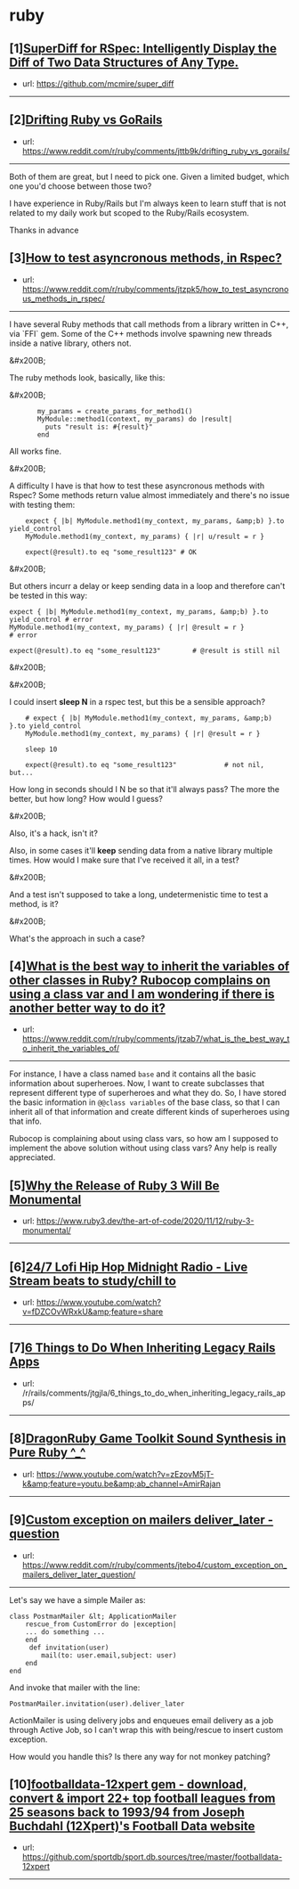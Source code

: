 # ruby
## [1][SuperDiff for RSpec: Intelligently Display the Diff of Two Data Structures of Any Type.](https://www.reddit.com/r/ruby/comments/jtsz6u/superdiff_for_rspec_intelligently_display_the/)
- url: https://github.com/mcmire/super_diff
---

## [2][Drifting Ruby vs GoRails](https://www.reddit.com/r/ruby/comments/jttb9k/drifting_ruby_vs_gorails/)
- url: https://www.reddit.com/r/ruby/comments/jttb9k/drifting_ruby_vs_gorails/
---
Both of them are great, but I need to pick one. Given a limited budget, which one you'd choose between those two? 

I have experience in Ruby/Rails but I'm always keen to learn stuff that is not related to my daily work but scoped to the Ruby/Rails ecosystem.

Thanks in advance
## [3][How to test asyncronous methods, in Rspec?](https://www.reddit.com/r/ruby/comments/jtzpk5/how_to_test_asyncronous_methods_in_rspec/)
- url: https://www.reddit.com/r/ruby/comments/jtzpk5/how_to_test_asyncronous_methods_in_rspec/
---
I have several Ruby methods that call methods from a library written in C++, via \`FFI\` gem. Some of the C++ methods involve spawning new threads inside a native library, others not.

&amp;#x200B;

The ruby methods look, basically, like this:

&amp;#x200B;

           my_params = create_params_for_method1()
           MyModule::method1(context, my_params) do |result|
             puts "result is: #{result}"
           end
    

All works fine. 

&amp;#x200B;

A difficulty I have is that how to test these asyncronous methods with Rspec? Some methods return value almost immediately and there's no issue with testing them:

        expect { |b| MyModule.method1(my_context, my_params, &amp;b) }.to yield_control
        MyModule.method1(my_context, my_params) { |r| u/result = r }
    
        expect(@result).to eq "some_result123" # OK
    

&amp;#x200B;

But others incurr a delay or keep sending data in a loop and therefore can't be tested in this way:

    expect { |b| MyModule.method1(my_context, my_params, &amp;b) }.to yield_control # error
    MyModule.method1(my_context, my_params) { |r| @result = r }                 # error
    
    expect(@result).to eq "some_result123"        # @result is still nil
    
    

&amp;#x200B;

&amp;#x200B;

I could insert **sleep N** in a rspec test, but this be a sensible approach? 

        # expect { |b| MyModule.method1(my_context, my_params, &amp;b) }.to yield_control
        MyModule.method1(my_context, my_params) { |r| @result = r }                
    
        sleep 10
    
        expect(@result).to eq "some_result123"            # not nil, but...
    

How long in seconds should I N be so that it'll always pass? The more the better, but how long? How would I guess?

&amp;#x200B;

Also, it's a hack, isn't it?

Also, in some cases it'll **keep** sending data from a native library multiple times. How would I make sure that I've received it all, in a test?

&amp;#x200B;

And  a test isn't supposed to take a long, undetermenistic time to test a method, is it?

&amp;#x200B;

What's the approach in such a case?
## [4][What is the best way to inherit the variables of other classes in Ruby? Rubocop complains on using a class var and I am wondering if there is another better way to do it?](https://www.reddit.com/r/ruby/comments/jtzab7/what_is_the_best_way_to_inherit_the_variables_of/)
- url: https://www.reddit.com/r/ruby/comments/jtzab7/what_is_the_best_way_to_inherit_the_variables_of/
---
For instance, I have a class named `base` and it contains all the basic information about superheroes. Now, I want to create subclasses that represent different type of superheroes and what they do. So, I have stored the basic information in `@@class variables` of the base class, so that I can inherit all of that information and create different kinds of superheroes using that info. 

  
Rubocop is complaining about using class vars, so how am I supposed to implement the above solution without using class vars? Any help is really appreciated.
## [5][Why the Release of Ruby 3 Will Be Monumental](https://www.reddit.com/r/ruby/comments/jtfzdp/why_the_release_of_ruby_3_will_be_monumental/)
- url: https://www.ruby3.dev/the-art-of-code/2020/11/12/ruby-3-monumental/
---

## [6][24/7 Lofi Hip Hop Midnight Radio - Live Stream beats to study/chill to](https://www.reddit.com/r/ruby/comments/jtxzxf/247_lofi_hip_hop_midnight_radio_live_stream_beats/)
- url: https://www.youtube.com/watch?v=fDZCOvWRxkU&amp;feature=share
---

## [7][6 Things to Do When Inheriting Legacy Rails Apps](https://www.reddit.com/r/ruby/comments/jthvt3/6_things_to_do_when_inheriting_legacy_rails_apps/)
- url: /r/rails/comments/jtgjla/6_things_to_do_when_inheriting_legacy_rails_apps/
---

## [8][DragonRuby Game Toolkit Sound Synthesis in Pure Ruby ^_^](https://www.reddit.com/r/ruby/comments/jtbtkb/dragonruby_game_toolkit_sound_synthesis_in_pure/)
- url: https://www.youtube.com/watch?v=zEzovM5jT-k&amp;feature=youtu.be&amp;ab_channel=AmirRajan
---

## [9][Custom exception on mailers deliver_later - question](https://www.reddit.com/r/ruby/comments/jtebo4/custom_exception_on_mailers_deliver_later_question/)
- url: https://www.reddit.com/r/ruby/comments/jtebo4/custom_exception_on_mailers_deliver_later_question/
---
Let's say we have a simple Mailer as:

    class PostmanMailer &lt; ApplicationMailer   
        rescue_from CustomError do |exception|
        ... do something ...
        end
         def invitation(user)
            mail(to: user.email,subject: user)
        end 
    end

And invoke that mailer with the line:

    PostmanMailer.invitation(user).deliver_later

ActionMailer is using delivery jobs and enqueues email delivery as a job through Active Job, so I can't wrap this with being/rescue to insert custom exception.

How would you handle this? Is there any way for not monkey patching?
## [10][footballdata-12xpert gem - download, convert &amp; import 22+ top football leagues from 25 seasons back to 1993/94 from Joseph Buchdahl (12Xpert)'s Football Data website](https://www.reddit.com/r/ruby/comments/jtee59/footballdata12xpert_gem_download_convert_import/)
- url: https://github.com/sportdb/sport.db.sources/tree/master/footballdata-12xpert
---

